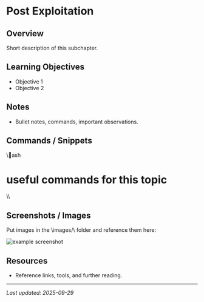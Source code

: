 ﻿# Post Exploitation

## Overview
Short description of this subchapter.

## Learning Objectives
- Objective 1
- Objective 2

## Notes
- Bullet notes, commands, important observations.

## Commands / Snippets
\\\ash
# useful commands for this topic
\\\

## Screenshots / Images
Put images in the \images/\ folder and reference them here:

![example screenshot](./images/example.png)

## Resources
- Reference links, tools, and further reading.

---
_Last updated: 2025-09-29_
